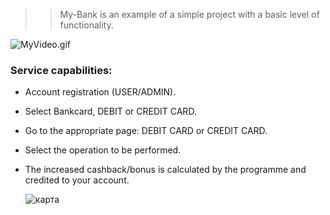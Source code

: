 >> My-Bank is an example of a simple project with a basic level of functionality.

![MyVideo.gif](https://github.com/user-attachments/assets/aa470032-8b36-47be-888e-bb9c44f8a3dd)

### Service capabilities:

* Account registration (USER/ADMIN).

* Select Bankcard, DEBIT or CREDIT CARD.

* Go to the appropriate page: DEBIT CARD or CREDIT CARD.

* Select the operation to be performed.

* The increased cashback/bonus is calculated by the programme and credited to your account.

  ![карта](https://github.com/am9999072080/My-Bank/assets/127240321/fec82254-2f19-4771-9497-4a075612cd0f)

